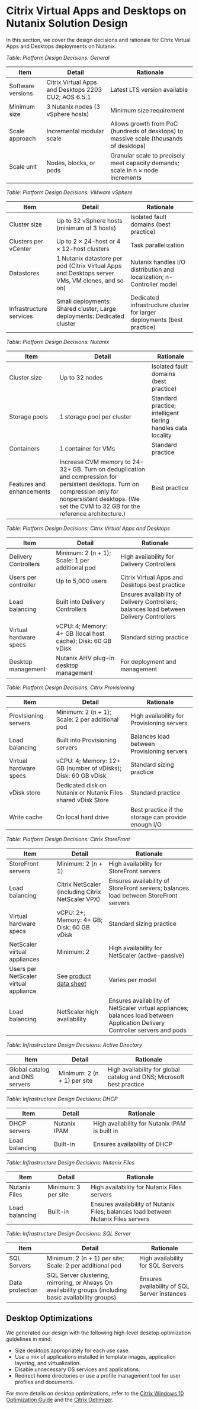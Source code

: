 # Citrix Virtual Apps and Desktops on Nutanix Solution Design

In this section, we cover the design decisions and rationale for Citrix Virtual Apps and Desktops deployments on Nutanix.

_Table: Platform Design Decisions: General_

| **Item** | **Detail** | **Rationale** |
| --- | --- | --- |
| Software versions | Citrix Virtual Apps and Desktops 2203 CU2; AOS 6.5.1 | Latest LTS version available |
| Minimum size | 3 Nutanix nodes (3 vSphere hosts) | Minimum size requirement |
| Scale approach | Incremental modular scale | Allows growth from PoC (hundreds of desktops) to massive scale (thousands of desktops) |
| Scale unit | Nodes, blocks, or pods | Granular scale to precisely meet capacity demands; scale in n × node increments |

_Table: Platform Design Decisions: VMware vSphere_

| **Item** | **Detail** | **Rationale** |
| --- | --- | --- |
| Cluster size | Up to 32 vSphere hosts (minimum of 3 hosts) | Isolated fault domains (best practice) |
| Clusters per vCenter | Up to 2 × 24-host or 4 × 12-host clusters | Task parallelization |
| Datastores | 1 Nutanix datastore per pod (Citrix Virtual Apps and Desktops server VMs, VM clones, and so on) | Nutanix handles I/O distribution and localization; n-Controller model |
| Infrastructure services | Small deployments: Shared cluster; Large deployments: Dedicated cluster | Dedicated infrastructure cluster for larger deployments (best practice) |

_Table: Platform Design Decisions: Nutanix_
  
| **Item** | **Detail** | **Rationale** |
| --- | --- | --- |
| Cluster size | Up to 32 nodes | Isolated fault domains (best practice) |
| Storage pools | 1 storage pool per cluster | Standard practice; intelligent tiering handles data locality |
| Containers | 1 container for VMs | Standard practice |
| Features and enhancements | Increase CVM memory to 24–32+ GB. Turn on deduplication and compression for persistent desktops. Turn on compression only for nonpersistent desktops. (We set the CVM to 32 GB for the reference architecture.) | Best practice |
  
_Table: Platform Design Decisions: Citrix Virtual Apps and Desktops_

| **Item** | **Detail** | **Rationale** |
| --- | --- | --- |
| Delivery Controllers | Minimum: 2 (n + 1); Scale: 1 per additional pod | High availability for Delivery Controllers |
| Users per controller | Up to 5,000 users | Citrix Virtual Apps and Desktops best practice |
| Load balancing | Built into Delivery Controllers | Ensures availability of Delivery Controllers; balances load between Delivery Controllers |
| Virtual hardware specs | vCPU: 4; Memory: 4+ GB (local host cache); Disk: 60 GB vDisk | Standard sizing practice |
| Desktop management | Nutanix AHV plug-in desktop management | For deployment and management |

_Table: Platform Design Decisions: Citrix Provisioning_

| **Item** | **Detail** | **Rationale** |
| --- | --- | --- |
| Provisioning servers | Minimum: 2 (n + 1); Scale: 2 per additional pod | High availability for Provisioning servers |
| Load balancing | Built into Provisioning servers | Balances load between Provisioning servers |
| Virtual hardware specs | vCPU: 4; Memory: 12+ GB (number of vDisks); Disk: 60 GB vDisk | Standard sizing practice |
| vDisk store | Dedicated disk on Nutanix or Nutanix Files shared vDisk Store | Standard practice |
| Write cache | On local hard drive | Best practice if the storage can provide enough I/O |

_Table: Platform Design Decisions: Citrix StoreFront_

| **Item** | **Detail** | **Rationale** |
| --- | --- | --- |
| StoreFront servers | Minimum: 2 (n + 1) | High availability for StoreFront servers |
| Load balancing | Citrix NetScaler (including Citrix NetScaler VPX) | Ensures availability of StoreFront servers; balances load between StoreFront servers | 
| Virtual hardware specs | vCPU: 2+; Memory: 4+ GB; Disk: 60 GB vDisk | Standard sizing practice |
| NetScaler virtual appliances | Minimum: 2 | High availability for NetScaler (active-passive) |
| Users per NetScaler virtual appliance | See [product data sheet](https://www.citrix.com/products/citrix-adc/platforms.html) | Varies per model |
| Load balancing | NetScaler high availability | Ensures availability of NetScaler virtual appliances; balances load between Application Delivery Controller servers and pods |  

_Table: Infrastructure Design Decisions: Active Directory_

| **Item** | **Detail** | **Rationale** |
| --- | --- | --- |
| Global catalog and DNS servers | Minimum: 2 (n + 1) per site | High availability for global catalog and DNS; Microsoft best practice |

_Table: Infrastructure Design Decisions: DHCP_

| **Item** | **Detail** | **Rationale** |
| --- | --- | --- |
| DHCP servers | Nutanix IPAM | High availability for Nutanix IPAM is built in |
| Load balancing | Built-in | Ensures availability of DHCP | 

_Table: Infrastructure Design Decisions: Nutanix Files_

| **Item** | **Detail** | **Rationale** |
| --- | --- | --- |
| Nutanix Files | Minimum: 3 per site | High availability for Nutanix Files servers |
| Load balancing | Built-in | Ensures availability of Nutanix Files; balances load between Nutanix Files servers |

_Table: Infrastructure Design Decisions: SQL Server_

| **Item** | **Detail** | **Rationale** |
| --- | --- | --- |
| SQL Servers | Minimum: 2 (n + 1) per site; Scale: 2 per additional pod | High availability for SQL Servers |
| Data protection | SQL Server clustering, mirroring, or Always On availability groups (including basic availability groups) | Ensures availability of SQL Server instances |

## Desktop Optimizations

We generated our design with the following high-level desktop optimization guidelines in mind:

- Size desktops appropriately for each use case.
- Use a mix of applications installed in template images, application layering, and virtualization.
- Disable unnecessary OS services and applications.
- Redirect home directories or use a profile management tool for user profiles and documents.

For more details on desktop optimizations, refer to the [Citrix Windows 10 Optimization Guide](https://support.citrix.com/article/CTX216252) and the [Citrix Optimizer](https://support.citrix.com/article/CTX224676).
